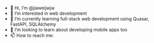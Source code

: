 - 👋 Hi, I’m @jiaweijwjw
- 👀 I’m interested in web development
- 🌱 I’m currently learning full-stack web development using Quasar, FastAPI, SQLAlchemy
- 💞️ I’m looking to learn about developing mobile apps too
- 📫 How to reach me:

<!---
jiaweijwjw/jiaweijwjw is a ✨ special ✨ repository because its `README.md` (this file) appears on your GitHub profile.
You can click the Preview link to take a look at your changes.
--->
